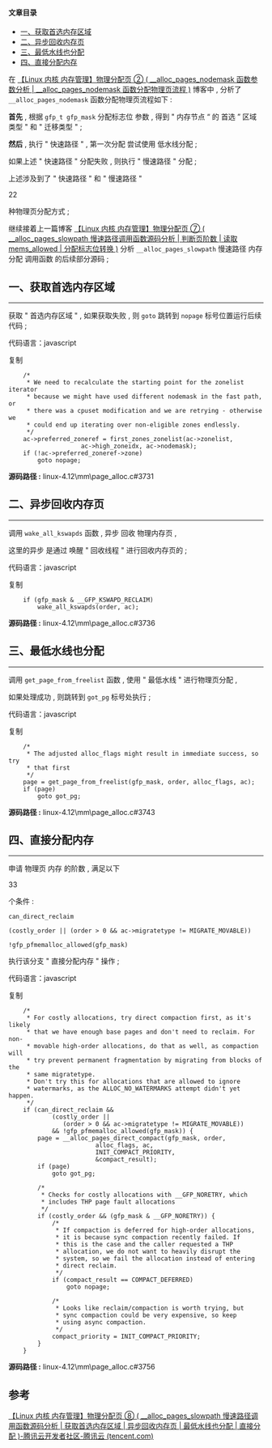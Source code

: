 #### 文章目录

-   [一、获取首选内存区域](https://cloud.tencent.com/developer?from_column=20421&from=20421)
-   [二、异步回收内存页](https://cloud.tencent.com/developer?from_column=20421&from=20421)
-   [三、最低水线也分配](https://cloud.tencent.com/developer?from_column=20421&from=20421)
-   [四、直接分配内存](https://cloud.tencent.com/developer?from_column=20421&from=20421)

在 [【Linux 内核 内存管理】物理分配页 ② ( \_\_alloc\_pages\_nodemask 函数参数分析 | \_\_alloc\_pages\_nodemask 函数分配物理页流程 )](https://cloud.tencent.com/developer/article/2253551?from_column=20421&from=20421) 博客中 , 分析了 `__alloc_pages_nodemask` 函数分配物理页流程如下 :

**首先** , 根据 `gfp_t gfp_mask` 分配标志位 参数 , 得到 " 内存节点 “ 的 首选 ” 区域类型 " 和 " 迁移类型 " ;

**然后** , 执行 " 快速路径 " , 第一次分配 尝试使用 低水线分配 ;

如果上述 " 快速路径 " 分配失败 , 则执行 " 慢速路径 " 分配 ;

上述涉及到了 " 快速路径 " 和 " 慢速路径 "

22

种物理页分配方式 ;

继续接着上一篇博客 [【Linux 内核 内存管理】物理分配页 ⑦ ( \_\_alloc\_pages\_slowpath 慢速路径调用函数源码分析 | 判断页阶数 | 读取 mems\_allowed | 分配标志位转换 )](https://cloud.tencent.com/developer/article/2253557?from_column=20421&from=20421) 分析 `__alloc_pages_slowpath` 慢速路径 内存分配 调用函数 的后续部分源码 ;

## 一、获取首选内存区域

* * *

获取 " 首选内存区域 " , 如果获取失败 , 则 `goto` 跳转到 `nopage` 标号位置运行后续代码 ;

代码语言：javascript

复制

    	/*
    	 * We need to recalculate the starting point for the zonelist iterator
    	 * because we might have used different nodemask in the fast path, or
    	 * there was a cpuset modification and we are retrying - otherwise we
    	 * could end up iterating over non-eligible zones endlessly.
    	 */
    	ac->preferred_zoneref = first_zones_zonelist(ac->zonelist,
    					ac->high_zoneidx, ac->nodemask);
    	if (!ac->preferred_zoneref->zone)
    		goto nopage;

**源码路径 :** linux-4.12\\mm\\page\_alloc.c#3731

## 二、异步回收内存页

* * *

调用 `wake_all_kswapds` 函数 , 异步 回收 物理内存页 ,

这里的异步 是通过 唤醒 " 回收线程 " 进行回收内存页的 ;

代码语言：javascript

复制

    	if (gfp_mask & __GFP_KSWAPD_RECLAIM)
    		wake_all_kswapds(order, ac);

**源码路径 :** linux-4.12\\mm\\page\_alloc.c#3736

## 三、最低水线也分配

* * *

调用 `get_page_from_freelist` 函数 , 使用 " 最低水线 " 进行物理页分配 ,

如果处理成功 , 则跳转到 `got_pg` 标号处执行 ;

代码语言：javascript

复制

    	/*
    	 * The adjusted alloc_flags might result in immediate success, so try
    	 * that first
    	 */
    	page = get_page_from_freelist(gfp_mask, order, alloc_flags, ac);
    	if (page)
    		goto got_pg;

**源码路径 :** linux-4.12\\mm\\page\_alloc.c#3743

## 四、直接分配内存

* * *

申请 物理页 内存 的阶数 , 满足以下

33

个条件 :

`can_direct_reclaim`

`(costly_order || (order > 0 && ac->migratetype != MIGRATE_MOVABLE))`

`!gfp_pfmemalloc_allowed(gfp_mask)`

执行该分支 " 直接分配内存 " 操作 ;

代码语言：javascript

复制

    	/*
    	 * For costly allocations, try direct compaction first, as it's likely
    	 * that we have enough base pages and don't need to reclaim. For non-
    	 * movable high-order allocations, do that as well, as compaction will
    	 * try prevent permanent fragmentation by migrating from blocks of the
    	 * same migratetype.
    	 * Don't try this for allocations that are allowed to ignore
    	 * watermarks, as the ALLOC_NO_WATERMARKS attempt didn't yet happen.
    	 */
    	if (can_direct_reclaim &&
    			(costly_order ||
    			   (order > 0 && ac->migratetype != MIGRATE_MOVABLE))
    			&& !gfp_pfmemalloc_allowed(gfp_mask)) {
    		page = __alloc_pages_direct_compact(gfp_mask, order,
    						alloc_flags, ac,
    						INIT_COMPACT_PRIORITY,
    						&compact_result);
    		if (page)
    			goto got_pg;
    
    		/*
    		 * Checks for costly allocations with __GFP_NORETRY, which
    		 * includes THP page fault allocations
    		 */
    		if (costly_order && (gfp_mask & __GFP_NORETRY)) {
    			/*
    			 * If compaction is deferred for high-order allocations,
    			 * it is because sync compaction recently failed. If
    			 * this is the case and the caller requested a THP
    			 * allocation, we do not want to heavily disrupt the
    			 * system, so we fail the allocation instead of entering
    			 * direct reclaim.
    			 */
    			if (compact_result == COMPACT_DEFERRED)
    				goto nopage;
    
    			/*
    			 * Looks like reclaim/compaction is worth trying, but
    			 * sync compaction could be very expensive, so keep
    			 * using async compaction.
    			 */
    			compact_priority = INIT_COMPACT_PRIORITY;
    		}
    	}

**源码路径 :** linux-4.12\\mm\\page\_alloc.c#3756

## 参考

[【Linux 内核 内存管理】物理分配页 ⑧ ( __alloc_pages_slowpath 慢速路径调用函数源码分析 | 获取首选内存区域 | 异步回收内存页 | 最低水线也分配 | 直接分配 )-腾讯云开发者社区-腾讯云 (tencent.com)](https://cloud.tencent.com/developer/article/2253558)